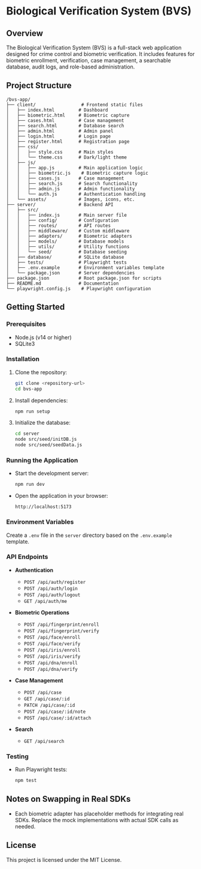 # Biological Verification System (BVS)

## Overview
The Biological Verification System (BVS) is a full-stack web application designed for crime control and biometric verification. It includes features for biometric enrollment, verification, case management, a searchable database, audit logs, and role-based administration.

## Project Structure
```
/bvs-app/
├── client/                 # Frontend static files
│   ├── index.html         # Dashboard
│   ├── biometric.html     # Biometric capture
│   ├── cases.html         # Case management
│   ├── search.html        # Database search
│   ├── admin.html         # Admin panel
│   ├── login.html         # Login page
│   ├── register.html      # Registration page
│   ├── css/
│   │   ├── style.css      # Main styles
│   │   └── theme.css      # Dark/light theme
│   ├── js/
│   │   ├── app.js         # Main application logic
│   │   ├── biometric.js    # Biometric capture logic
│   │   ├── cases.js       # Case management
│   │   ├── search.js      # Search functionality
│   │   ├── admin.js       # Admin functionality
│   │   └── auth.js        # Authentication handling
│   └── assets/            # Images, icons, etc.
├── server/                # Backend API
│   ├── src/
│   │   ├── index.js       # Main server file
│   │   ├── config/        # Configuration
│   │   ├── routes/        # API routes
│   │   ├── middleware/    # Custom middleware
│   │   ├── adapters/      # Biometric adapters
│   │   ├── models/        # Database models
│   │   ├── utils/         # Utility functions
│   │   └── seed/          # Database seeding
│   ├── database/          # SQLite database
│   ├── tests/             # Playwright tests
│   ├── .env.example       # Environment variables template
│   └── package.json       # Server dependencies
├── package.json           # Root package.json for scripts
├── README.md              # Documentation
└── playwright.config.js    # Playwright configuration
```

## Getting Started

### Prerequisites
- Node.js (v14 or higher)
- SQLite3

### Installation
1. Clone the repository:
   ```bash
   git clone <repository-url>
   cd bvs-app
   ```

2. Install dependencies:
   ```bash
   npm run setup
   ```

3. Initialize the database:
   ```bash
   cd server
   node src/seed/initDB.js
   node src/seed/seedData.js
   ```

### Running the Application
- Start the development server:
  ```bash
  npm run dev
  ```

- Open the application in your browser:
  ```
  http://localhost:5173
  ```

### Environment Variables
Create a `.env` file in the `server` directory based on the `.env.example` template.

### API Endpoints
- **Authentication**
  - `POST /api/auth/register`
  - `POST /api/auth/login`
  - `POST /api/auth/logout`
  - `GET /api/auth/me`

- **Biometric Operations**
  - `POST /api/fingerprint/enroll`
  - `POST /api/fingerprint/verify`
  - `POST /api/face/enroll`
  - `POST /api/face/verify`
  - `POST /api/iris/enroll`
  - `POST /api/iris/verify`
  - `POST /api/dna/enroll`
  - `POST /api/dna/verify`

- **Case Management**
  - `POST /api/case`
  - `GET /api/case/:id`
  - `PATCH /api/case/:id`
  - `POST /api/case/:id/note`
  - `POST /api/case/:id/attach`

- **Search**
  - `GET /api/search`

### Testing
- Run Playwright tests:
  ```bash
  npm test
  ```

## Notes on Swapping in Real SDKs
- Each biometric adapter has placeholder methods for integrating real SDKs. Replace the mock implementations with actual SDK calls as needed.

## License
This project is licensed under the MIT License.
